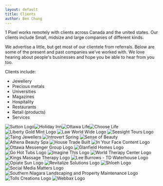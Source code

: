 ```yaml
---
layout: default
title: Clients
author: Ben Chung
---
```

<div class="two-thirds first">

1 Pixel works remotely with clients across Canada and the united states. Our clients include Small, midsize and large companies of different kinds.

We advertise a little, but get most of our clientele from referrals. Below are some of the present and past companies we've worked with. We love hearing about people's businesses and hope you be able to hear from you too.

</div>
<div class="one-third small">

Clients include:
<ul class="fa-ul">
 	<li><i class="icon-ok" title=""></i> Jewellery</li>
 	<li><i class="icon-ok" title=""></i> Precious metals</li>
 	<li><i class="icon-ok" title=""></i> Universities</li>
 	<li><i class="icon-ok" title=""></i> Magazines</li>
 	<li><i class="icon-ok" title=""></i> Hospitality</li>
 	<li><i class="icon-ok" title=""></i> Restaurants</li>
 	<li><i class="icon-ok" title=""></i> Retail (products)</li>
 	<li><i class="icon-ok" title=""></i> Services</li>
</ul>
</div>
<div class="clear"></div>
<div id="archives-images" class="archive-content"><img class="thumbnail" title="Our Client - Sutton - Vancouver" src="http://1pixeltheme.com/wp-content/themes/wp-enlightened101/images/logo-sutton.png" alt="Sutton Logo" /><img class="thumbnail" title="Holiday Inn" src="http://1pixeltheme.com/wp-content/themes/wp-enlightened101/images/logo-holidayinn.png" alt="Holiday Inn" /><img class="thumbnail" title="Ottawa Life" src="http://1pixeltheme.com/wp-content/themes/wp-enlightened101/images/logo-ottawalife.png" alt="Ottawa Life" /><img class="thumbnail" title="Ottawa Life" src="http://1pixeltheme.com/wp-content/themes/wp-enlightened101/images/logo-chooselife.png" alt="Choose Life" />
<img class="thumbnail" title="Our Client - Liberty Gold Mint" src="http://1pixeltheme.com/wp-content/themes/wp-enlightened101/images/logo-libertygold.png" alt="Liberty Gold Mint Logo" />
<img class="thumbnail" title="Our Client - Law World Wide" src="http://1pixeltheme.com/wp-content/themes/wp-enlightened101/images/logo-lawww.png" alt="Law World Wide Logo" />
<img class="thumbnail" title="Our Client - Seesight Tours" src="http://1pixeltheme.com/wp-content/themes/wp-enlightened101/images/logo-seesight.png" alt="Seesight Tours Logo" />
<img class="thumbnail" title="Our Client - Taing Jewellers" src="http://1pixeltheme.com/wp-content/themes/wp-enlightened101/images/logo-taing-jewellers.png" alt="Taing Jewellers" />
<img class="thumbnail" title="Our Client - Introvert Spring" src="http://1pixeltheme.com/wp-content/themes/wp-enlightened101/images/logo-introvert-spring.png" alt="Introvert Spring" />
<img class="thumbnail" title="Our Client - Sense of Beauty" src="http://1pixeltheme.com/wp-content/themes/wp-enlightened101/images/logo-sense-of-beauty.png" alt="Sense of Beauty" />
<img class="thumbnail" title="Our Client - Athena Beauty Spa" src="http://1pixeltheme.com/wp-content/themes/wp-enlightened101/images/logo-athena-beauty-spa.png" alt="Athena Beauty Spa" />
<img class="thumbnail" title="Our Client - House Trade Built" src="http://1pixeltheme.com/wp-content/themes/wp-enlightened101/images/logo-house-trade-built.png" alt="House Trade Built" />
<img class="thumbnail" title="Our Client - In Your Face Content" src="http://1pixeltheme.com/wp-content/themes/wp-enlightened101/images/logo-inyourface-c.png" alt="In Your Face Content Logo" />
<img class="thumbnail" title="Our Client - Ottawa Messenger Group" src="http://1pixeltheme.com/wp-content/themes/wp-enlightened101/images/logo-omg.png" alt="Ottawa Messenger Group Logo" />
<img class="thumbnail" title="Our Client - Glanfield Homes" src="http://1pixeltheme.com/wp-content/themes/wp-enlightened101/images/logo-glanfieldhomes.png" alt="Glanfield Homes Logo" />
<img class="thumbnail" title="Our Client - Go Hot Tubs" src="http://1pixeltheme.com/wp-content/themes/wp-enlightened101/images/logo-gohottubs.png" alt="Go Hot Tubs Logo" />
<img class="thumbnail" title="Our Client - Imagine This Productions" src="http://1pixeltheme.com/wp-content/themes/wp-enlightened101/images/logo-imaginethis.png" alt="Imagine This Logo" />
<img class="thumbnail" title="Our Client - World Therapy Center" src="http://1pixeltheme.com/wp-content/themes/wp-enlightened101/images/logo-worldtherapy.png" alt="World Therapy Center Logo" />
<img class="thumbnail" title="Our Client - Kings Massage Therapy" src="http://1pixeltheme.com/wp-content/themes/wp-enlightened101/images/logo-kingsmassage.png" alt="Kings Massage Therapy Logo" />
<img class="thumbnail" title="Our Client - Lee Burrows TD Waterhouse - Wealth Advisory Group" src="http://1pixeltheme.com/wp-content/themes/wp-enlightened101/images/logo-leeburrows.png" alt="Lee Burrows - TD Waterhouse Logo" />
<img class="thumbnail" title="Our Client - Opiate Sun" src="http://1pixeltheme.com/wp-content/themes/wp-enlightened101/images/logo-opiate.png" alt="Opiate Sun Logo" />
<img class="thumbnail" title="Our Client - Revitalize Solutions" src="http://1pixeltheme.com/wp-content/themes/wp-enlightened101/images/logo-revitalize.png" alt="Revitalize Solutions Logo" />
<img class="thumbnail" title="Our Client - Shloeh" src="http://1pixeltheme.com/wp-content/themes/wp-enlightened101/images/logo-shloeh.png" alt="Shloeh Logo" />
<img class="thumbnail" title="Our Client - Social Media Matters" src="http://1pixeltheme.com/wp-content/themes/wp-enlightened101/images/logo-socialmediamatters.png" alt="Social Media Matters Logo" />
<img class="thumbnail" title="Our Client - Southern Niagara Landscaping and Property Maintenance" src="http://1pixeltheme.com/wp-content/themes/wp-enlightened101/images/logo-southernniagara.png" alt="Southern Niagara Landscaping and Property Maintenance Logo" />
<img class="thumbnail" title="Our Client - Tolls Creations" src="http://1pixeltheme.com/wp-content/themes/wp-enlightened101/images/logo-tolscreations.png" alt="Tolls Creations Logo" />
<img class="thumbnail" title="Our Client - Webbax" src="http://1pixeltheme.com/wp-content/themes/wp-enlightened101/images/logo-webbax.png" alt="Webbax Logo" /></div>
